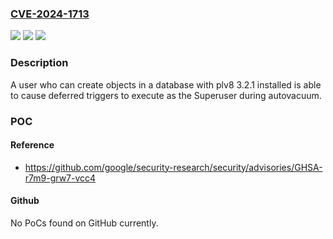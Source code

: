 ### [CVE-2024-1713](https://cve.mitre.org/cgi-bin/cvename.cgi?name=CVE-2024-1713)
![](https://img.shields.io/static/v1?label=Product&message=Plv8&color=blue)
![](https://img.shields.io/static/v1?label=Version&message=%3D%203.2.1%20&color=brighgreen)
![](https://img.shields.io/static/v1?label=Vulnerability&message=CWE-394%20Unexpected%20Status%20Code%20or%20Return%20Value&color=brighgreen)

### Description

A user who can create objects in a database with plv8 3.2.1 installed is able to cause deferred triggers to execute as the Superuser during autovacuum.

### POC

#### Reference
- https://github.com/google/security-research/security/advisories/GHSA-r7m9-grw7-vcc4

#### Github
No PoCs found on GitHub currently.

